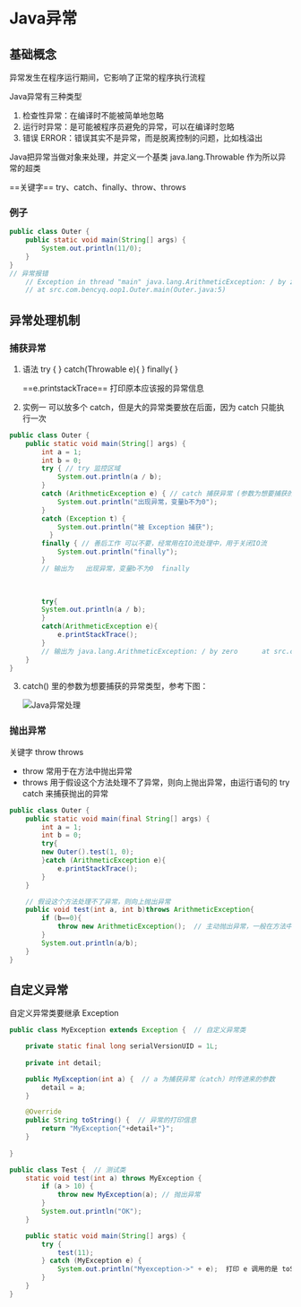 # Java异常

## 基础概念

异常发生在程序运行期间，它影响了正常的程序执行流程

Java异常有三种类型

1. 检查性异常：在编译时不能被简单地忽略
2. 运行时异常：是可能被程序员避免的异常，可以在编译时忽略
3. 错误 ERROR：错误其实不是异常，而是脱离控制的问题，比如栈溢出

Java把异常当做对象来处理，并定义一个基类 java.lang.Throwable 作为所以异常的超类

==关键字== try、catch、finally、throw、throws

### 例子

```java
public class Outer {
    public static void main(String[] args) {
        System.out.println(11/0);
    }
}
// 异常报错  
	// Exception in thread "main" java.lang.ArithmeticException: / by zero
	// at src.com.bencyq.oop1.Outer.main(Outer.java:5)
```

## 异常处理机制

### 捕获异常

1. 语法
   try {	}
   catch(Throwable e){	}
   finally{	}
   
   ==e.printstackTrace== 打印原本应该报的异常信息
2. 实例一
    可以放多个 catch，但是大的异常类要放在后面，因为 catch 只能执行一次

```java
public class Outer {
    public static void main(String[] args) {
        int a = 1;
        int b = 0;
        try { // try 监控区域
            System.out.println(a / b);
        } 
        catch (ArithmeticException e) { // catch 捕获异常 (参数为想要捕获的异常类型)
            System.out.println("出现异常，变量b不为0");
        } 
        catch (Exception t) {
            System.out.println("被 Exception 捕获");
          }
        finally { // 善后工作 可以不要，经常用在IO流处理中，用于关闭IO流
            System.out.println("finally");
        }
        // 输出为   出现异常，变量b不为0  finally

        
        
        try{
        System.out.println(a / b);
        }
        catch(ArithmeticException e){
            e.printStackTrace();
        }
        // 输出为 java.lang.ArithmeticException: / by zero      at src.com.bencyq.oop1.Outer.main(Outer.java:8)
    }
}

```

3. catch() 里的参数为想要捕获的异常类型，参考下图：

   ![Java异常处理](D:\github本地仓库\java\基础知识\picture\image-20210215183521217.png)	

### 抛出异常

关键字 throw throws

- throw 常用于在方法中抛出异常
- throws 用于假设这个方法处理不了异常，则向上抛出异常，由运行语句的 try catch 来捕获抛出的异常

```java
public class Outer {
    public static void main(final String[] args) {
        int a = 1;
        int b = 0;
        try{
        new Outer().test(1, 0);
        }catch (ArithmeticException e){
            e.printStackTrace();
        }
    }

    // 假设这个方法处理不了异常，则向上抛出异常
    public void test(int a, int b)throws ArithmeticException{
        if (b==0){
            throw new ArithmeticException();  // 主动抛出异常，一般在方法中使用
        }
        System.out.println(a/b);
    }
}
```

## 自定义异常

自定义异常类要继承 Exception

```java
public class MyException extends Exception {  // 自定义异常类

    private static final long serialVersionUID = 1L;
    
    private int detail;

    public MyException(int a) {  // a 为捕获异常（catch）时传进来的参数
        detail = a;
    }

    @Override
    public String toString() {  // 异常的打印信息
        return "MyException{"+detail+"}";
    }
    
}

public class Test {  // 测试类
    static void test(int a) throws MyException {
        if (a > 10) {
            throw new MyException(a); // 抛出异常
        }
        System.out.println("OK");
    }

    public static void main(String[] args) {
        try {
            test(11);
        } catch (MyException e) {
            System.out.println("Myexception->" + e);  打印 e 调用的是 toString 方法
        }
    }
}

```

